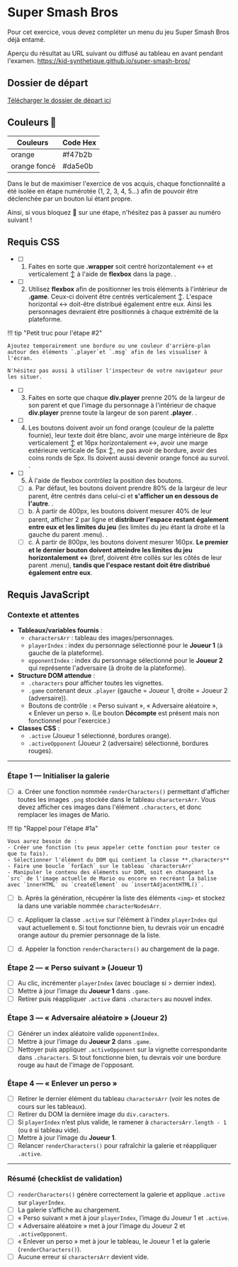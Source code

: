 # Super Smash Bros

Pour cet exercice, vous devez compléter un menu du jeu Super Smash Bros déjà entamé.

Aperçu du résultat au URL suivant ou diffusé au tableau en avant pendant
l'examen.
<https://kid-synthetique.github.io/super-smash-bros/>

## Dossier de départ

[Télécharger le dossier de départ ici](https://cmontmorency365-my.sharepoint.com/:f:/g/personal/mariem_ouellet_cmontmorency_qc_ca/EnuNF6h93ZJNv6CFSUoTSLEBcHV90BFHileoAtTSAd_7vA?e=0Yol4e)


## Couleurs 🎨

| Couleurs     | Code Hex  |
| ------------ | --------- |
| orange       | #f47b2b |
| orange foncé | #da5e0b |

Dans le but de maximiser l'exercice de vos acquis, chaque fonctionnalité a été isolée en étape numérotée (1, 2, 3, 4, 5...) afin de pouvoir être déclenchée par un bouton lui étant propre.

Ainsi, si vous bloquez 🤔 sur une étape, n'hésitez pas à passer au numéro suivant !

## Requis CSS

- [ ] 1. Faites en sorte que **.wrapper** soit centré horizontalement ↔️ et
    verticalement ↕️ à l'aide de **flexbox** dans la page.
.
- [ ] 2. Utilisez **flexbox** afin de positionner les trois éléments à l'intérieur de **.game**. Ceux-ci doivent être centrés verticalement ↕️. L'espace horizontal ↔️ doit-être distribué également entre eux.
    Ainsi les personnages devraient être positionnés à chaque extrémité de la plateforme.

!!! tip "Petit truc pour l'étape #2"

    Ajoutez temporairement une bordure ou une couleur d'arrière-plan autour des éléments `.player`et `.msg` afin de les visualiser à l'écran. 

    N'hésitez pas aussi à utiliser l'inspecteur de votre navigateur pour les situer.

- [ ] 3. Faites en sorte que chaque **div.player** prenne 20% de la largeur
    de son parent et que l'image du personnage à l'intérieur de chaque
    **div.player** prenne toute la largeur de son parent **.player**.
.
- [ ] 4. Les boutons doivent avoir un fond orange (couleur de la palette
    fournie), leur texte doit être blanc, avoir une marge intérieure de
    8px verticalement ↕️ et 16px horizontalement ↔️, avoir une marge
    extérieure verticale de 5px ↕️, ne pas avoir de bordure, avoir des
    coins ronds de 5px.
    Ils doivent aussi devenir orange foncé au survol.
.
- [ ] 5. À l'aide de flexbox contrôlez la position des boutons.

  - [ ] a.  Par défaut, les boutons doivent prendre 80% de la largeur de
        leur parent, être centrés dans celui-ci et **s'afficher un en
        dessous de l'autre**.
.
  - [ ] b.  À partir de 400px, les boutons doivent mesurer 40% de leur
        parent, afficher 2 par ligne et **distribuer l'espace restant
        également entre eux et les limites du jeu** (les limites du jeu
        étant la droite et la gauche du parent .menu).
.
  - [ ] c.  À partir de 800px, les boutons doivent mesurer 160px. **Le
        premier et le dernier bouton doivent atteindre les limites du
        jeu horizontalement ↔️** (bref, doivent être collés sur les
        côtés de leur parent .menu), **tandis que l'espace restant doit
        être distribué également entre eux**.

## Requis JavaScript


### Contexte et attentes

- **Tableaux/variables fournis** :
  - `charactersArr` : tableau des images/personnages.
  - `playerIndex` : index du personnage sélectionné pour le **Joueur 1** (à gauche de la plateforme).
  - `opponentIndex` : index du personnage sélectionné pour le **Joueur 2** qui représente l'adversaire (à droite de la plateforme).
- **Structure DOM attendue** :
  - `.characters` pour afficher toutes les vignettes.
  - `.game` contenant deux `.player` (gauche = Joueur 1, droite = Joueur 2 (adversaire)).
  - Boutons de contrôle : « Perso suivant », « Adversaire aléatoire », « Enlever un perso ». (Le bouton **Décompte** est présent mais non fonctionnel pour l'exercice.)
- **Classes CSS** :
  - `.active` (Joueur 1 sélectionné, bordures orange).
  - `.activeOpponent` (Joueur 2 (adversaire) sélectionné, bordures rouges).

---
### Étape 1 — Initialiser la galerie

- [ ] a. Créer une fonction nommée `renderCharacters()` permettant d'afficher toutes les images `.png` stockée dans le tableau `charactersArr`. Vous devez afficher ces images dans l'élément `.characters`, et donc remplacer les images de Mario.

!!! tip "Rappel pour l'étape #1a"

    Vous aurez besoin de :
    - Créer une fonction (tu peux appeler cette fonction pour tester ce que tu fais).
    - Sélectionner l'élément du DOM qui contient la classe **.characters**
    - Faire une boucle `forEach` sur le tableau `charactersArr`
    - Manipuler le contenu des éléments sur DOM, soit en changeant la `src` de l'image actuelle de Mario ou encore en recréant la balise avec `ìnnerHTML` ou `createElement` ou `insertAdjacentHTML()`.

- [ ] b. Après la génération, récupérer la liste des éléments `<img>` et stockez la dans une variable nommée `characterNodesArr`.


- [ ] c. Appliquer la classe `.active` sur l'élément à l'index `playerIndex` qui vaut actuellement `0`. Si tout fonctionne bien, tu devrais voir un encadré orange autour du premier personnage de la liste.

- [ ] d. Appeler la fonction `renderCharacters()` au chargement de la page.


### Étape 2 — « Perso suivant » (Joueur 1)

- [ ] Au clic, incrémenter `playerIndex` (avec bouclage si > dernier index).
- [ ] Mettre à jour l’image du **Joueur 1** dans `.game`.
- [ ] Retirer puis réappliquer `.active` dans `.characters` au nouvel index.

### Étape 3 — « Adversaire aléatoire » (Joueur 2)

- [ ] Générer un index aléatoire valide `opponentIndex`.
- [ ] Mettre à jour l’image du **Joueur 2** dans `.game`.
- [ ] Nettoyer puis appliquer `.activeOpponent` sur la vignette correspondante dans `.characters`. Si tout fonctionne bien, tu devrais voir une bordure rouge au haut de l'image de l'opposant.

### Étape 4 — « Enlever un perso »

- [ ] Retirer le dernier élément du tableau `charactersArr` (voir les notes de cours sur les tableaux).
- [ ] Retirer du DOM la dernière image du `div.caracters`.
- [ ] Si `playerIndex` n’est plus valide, le ramener à `charactersArr.length - 1` (ou `0` si tableau vide).
- [ ] Mettre à jour l’image du **Joueur 1**.
- [ ] Relancer `renderCharacters()` pour rafraîchir la galerie et réappliquer `.active`.

---

### Résumé (checklist de validation)
- [ ] `renderCharacters()` génère correctement la galerie et applique `.active` sur `playerIndex`.
- [ ] La galerie s’affiche au chargement.
- [ ] « Perso suivant » met à jour `playerIndex`, l’image du Joueur 1 et `.active`.
- [ ] « Adversaire aléatoire » met à jour l’image du Joueur 2 et `.activeOpponent`.
- [ ] « Enlever un perso » met à jour le tableau, le Joueur 1 et la galerie (`renderCharacters()`).
- [ ] Aucune erreur si `charactersArr` devient vide.